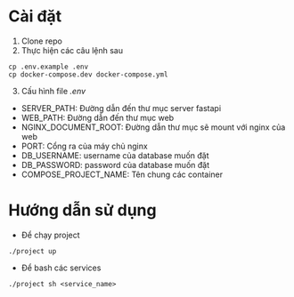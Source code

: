# Cài đặt
1. Clone repo 
2. Thực hiện các câu lệnh sau 
```
cp .env.example .env
cp docker-compose.dev docker-compose.yml
```
3. Cấu hình file *.env*
- SERVER_PATH: Đường dẫn đến thư mục server fastapi
- WEB_PATH: Đường dẫn đến thư mục web 
- NGINX_DOCUMENT_ROOT: Đường dẫn thư mục sẽ mount với nginx của web 
- PORT: Cổng ra của máy chủ nginx 
- DB_USERNAME: username của database muốn đặt 
- DB_PASSWORD: password của database muốn đặt
- COMPOSE_PROJECT_NAME: Tên chung các container 
# Hướng dẫn sử dụng 
- Để chạy project 
```
./project up 
```
- Để bash các services 
```
./project sh <service_name>
```
